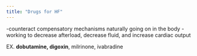 ```yaml
---
title: "Drugs for HF"
---
```

-counteract compensatory mechanisms naturally going on in the body
-working to decrease afterload, decrease fluid, and increase cardiac output

EX. <b>dobutamine, digoxin</b>, milrinone, ivabradine


